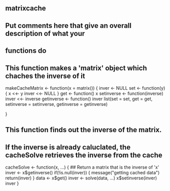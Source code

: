 ## matrixcache
## Put comments here that give an overall description of what your
## functions do

## This function makes a 'matrix' object which chaches the inverse of it

makeCacheMatrix <- function(x = matrix()) {
  inver <- NULL
  set <- function(y) {
    x <<- y
    inver <<- NULL
  }
  get <- function() x
  setinverse <- function(inverse) inver <<- inverse
  getinverse <- function() inver
  list(set = set, get = get,
       setinverse = setinverse,
       getinverse = getinverse)

}

## This function finds out the inverse of the matrix.
## If the inverse is already caluclated, the cacheSolve retrieves the inverse from the cache

cacheSolve <- function(x, ...) {
        ## Return a matrix that is the inverse of 'x'
  inver <- x$getinverse()
  if(!is.null(inver)) {
    message("getting cached data")
    return(inver)
  }
  data <- x$get()
  inver <- solve(data, ...)
  x$setinverse(inver)
  inver
}
